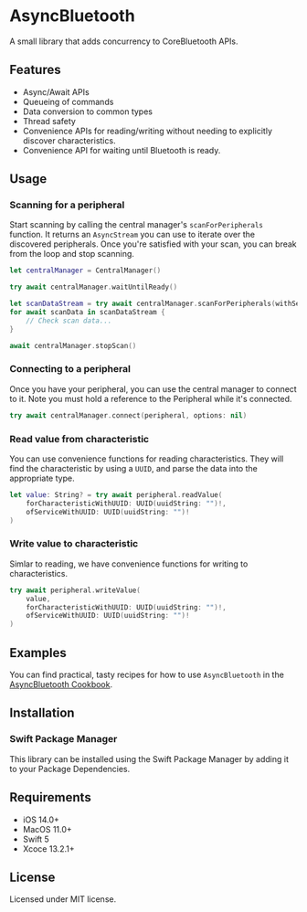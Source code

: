 # AsyncBluetooth
A small library that adds concurrency to CoreBluetooth APIs.

## Features
- Async/Await APIs
- Queueing of commands
- Data conversion to common types
- Thread safety
- Convenience APIs for reading/writing without needing to explicitly discover characteristics.
- Convenience API for waiting until Bluetooth is ready.

## Usage

### Scanning for a peripheral

Start scanning by calling the central manager's `scanForPeripherals` 
function. It returns an `AsyncStream` you can use to iterate over the 
discovered peripherals. Once you're satisfied with your scan, you can 
break from the loop and stop scanning.

```swift
let centralManager = CentralManager()

try await centralManager.waitUntilReady()

let scanDataStream = try await centralManager.scanForPeripherals(withServices: nil)
for await scanData in scanDataStream {
    // Check scan data...
}

await centralManager.stopScan()
```
### Connecting to a peripheral

Once you have your peripheral, you can use the central manager to connect 
to it. Note you must hold a reference to the Peripheral while it's 
connected.

```swift
try await centralManager.connect(peripheral, options: nil)
```

### Read value from characteristic

You can use convenience functions for reading characteristics. They will find the characteristic by using a `UUID`, and 
parse the data into the appropriate type.

```swift
let value: String? = try await peripheral.readValue(
    forCharacteristicWithUUID: UUID(uuidString: "")!,
    ofServiceWithUUID: UUID(uuidString: "")!
)

```

### Write value to characteristic

Simlar to reading, we have convenience functions for writing to characteristics.

```swift
try await peripheral.writeValue(
    value,
    forCharacteristicWithUUID: UUID(uuidString: "")!,
    ofServiceWithUUID: UUID(uuidString: "")!
)

```


## Examples

You can find practical, tasty recipes for how to use `AsyncBluetooth` in the 
[AsyncBluetooth Cookbook](https://github.com/manolofdez/AsyncBluetoothCookbook).

## Installation

### Swift Package Manager

This library can be installed using the Swift Package Manager by adding it 
to your Package Dependencies.

## Requirements

- iOS 14.0+
- MacOS 11.0+
- Swift 5
- Xcoce 13.2.1+

## License

Licensed under MIT license.
